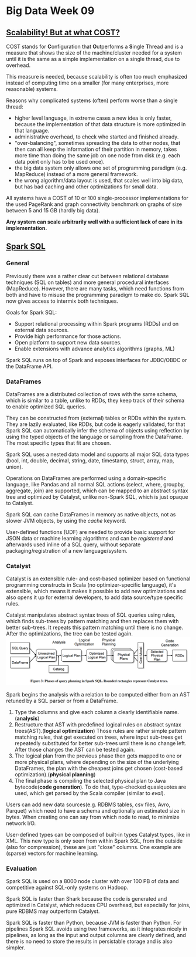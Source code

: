 # Big Data Week 09

## [Scalability! But at what COST?](https://www.usenix.org/conference/hotos15/workshop-program/presentation/mcsherry)
COST stands for **C**onfiguration that **O**utperforms a **S**ingle **T**hread and is a measure that shows the size of the machine/cluster needed for a system until it is the same as a simple implementation on a single thread, due to overhead.

This measure is needed, because scalability is often too much emphasized instead of computing time on a smaller (for many enterprises, more reasonable) systems.

Reasons why complicated systems (often) perform worse than a single thread:
- higher level language, in extreme cases a new idea is only faster, because the implementation of that data structure is more optimized in that language.
- administrative overhead, to check who started and finished already.
- "over-balancing", sometimes spreading the data to other nodes, that then can all keep the information of their partition in memory, takes more time than doing the same job on one node from disk (e.g. each data point only has to be used once).
- the big data system only allows one set of programming paradigm (e.g. MapReduce) instead of a more general framework.
- the wrong algorithm/data layout is used, that scales well into big data, but has bad caching and other optimizations for small data.

All systems have a COST of 10 or 100 single-processor implementations for the used PageRank and graph connectivity benchmark on graphs of size between 5 and 15 GB (hardly big data).

**Any system can scale arbitrarily well with a sufficient lack of care in its implementation.**
## [Spark SQL](https://dl.acm.org/doi/pdf/10.1145/2723372.2742797)
### General
Previously there was a rather clear cut between relational database techniques (SQL on tables) and more general procedural interfaces (MapReduce). However, there are many tasks, which need functions from both and have to misuse the programming paradigm to make do. Spark SQL now gives access to intermix both techniques.

Goals for Spark SQL:
- Support relational processing within Spark programs (RDDs) and on external data sources.
- Provide high performance for those actions.
- Open platform to support new data sources.
- Enable extensions with advance analytics algorithms (graphs, ML)

Spark SQL runs on top of Spark and exposes interfaces for JDBC/OBDC or the DataFrame API.
### DataFrames
DataFrames are a distributed collection of rows with the same schema, which is similar to a table, unlike to RDDs, they keep track of their schema to enable optimized SQL queries.

They can be constructed from (external) tables or RDDs within the system. They are lazily evaluated, like RDDs, but code is eagerly validated, for that Spark SQL can automatically infer the schema of objects using reflection by using the typed objects of the language or sampling from the DataFrame. The most specific types that fit are chosen.

Spark SQL uses a nested data model and supports all major SQL data types (bool, int, double, decimal, string, date, timestamp, struct, array, map, union).

Operations on DataFrames are performed using a domain-specific language, like Pandas and all normal SQL actions (select, where, groupby, aggregate, join) are supported, which can be mapped to an abstract syntax tree and optimized by Catalyst, unlike non-Spark SQL, which is just opaque to Catalyst.

Spark SQL can cache DataFrames in memory as native objects, not as slower JVM objects, by using the *cache* keyword.

User-defined functions (UDF) are needed to provide basic support for JSON data or machine learning algorithms and can be *registered* and afterwards used inline of a SQL query, without separate packaging/registration of a new language/system.

### Catalyst
Catalyst is an extensible rule- and cost-based optimizer based on functional programming constructs in Scala (no optimizer-specific language), it's extensible, which means it makes it possible to add new optimizations and also opens it up for external developers, to add data source/type specific rules.

Catalyst manipulates abstract syntax trees of SQL queries using rules, which finds sub-trees by pattern matching and then replaces them with better sub-trees. It repeats this pattern matching until there is no change. After the optimizations, the tree can be tested again.
![Catalyst architecture](../images/09_catalyst.PNG)

Spark begins the analysis with a relation to be computed either from an AST retuned by a SQL parser or from a DataFrame.
1. Type the columns and give each column a clearly identifiable name. (**analysis**)
1. Restructure that AST with predefined logical rules on abstract syntax trees(AST).(**logical optimization**) Those rules are rather simple pattern matching rules, that get executed on trees, where input sub-trees get repeatedly substituted for better sub-trees until there is no change left. After those changes the AST can be tested again.
1. The logical plan from the previous phase then gets mapped to one or more physical plans, where depending on the size of the underlying DataFrames, the plan with the cheapest joins get chosen (cost-based optimization).(**physical planning**)
1. The final phase is compiling the selected physical plan to Java bytecode(**code generation**). To do that, type-checked quasiquotes are used, which get parsed by the Scala compiler (similar to *eval*).

Users can add new data sources(e.g. RDBMS tables, csv files, Avro, Parquet) which need to have a schema and optionally an estimated size in bytes. When creating one can say from which node to read, to minimize network I/O.

User-defined types can be composed of built-in types Catalyst types, like in XML. This new type is only seen from within Spark SQL, from the outside (also for compression), these are just "close" columns. One example are (sparse) vectors for machine learning.
### Evaluation
Spark SQL is used on a 8000 node cluster with over 100 PB of data and competitive against SQL-only systems on Hadoop.

Spark SQL is faster than Shark because the code is generated and optimized in Catalyst, which reduces CPU overhead, but especially for joins, pure RDBMS may outperform Catalyst.

Spark SQL is faster than Python, because JVM is faster than Python. For pipelines Spark SQL avoids using two frameworks, as it integrates nicely in pipelines, as long as the input and output columns are clearly defined, and there is no need to store the results in persistable storage and is also simpler.